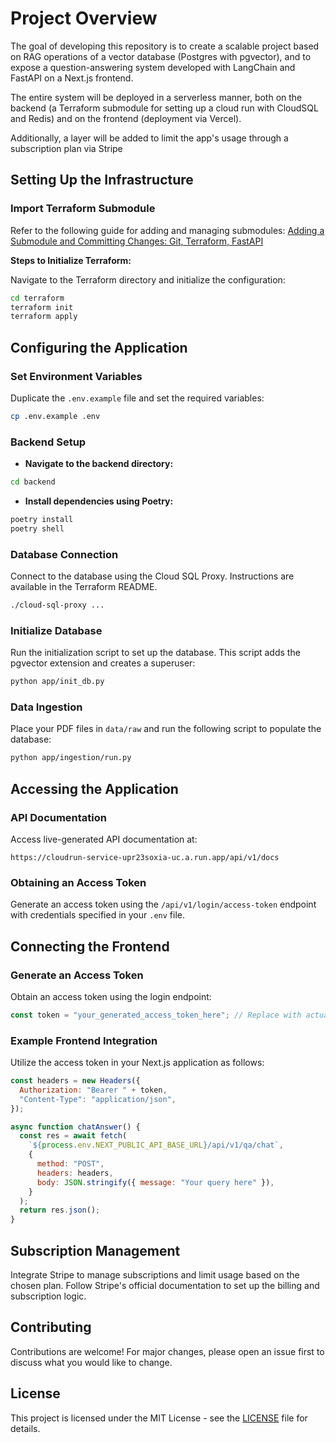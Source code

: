 # Project Overview

The goal of developing this repository is to create a scalable project based on RAG operations of a vector database (Postgres with pgvector), and to expose a question-answering system developed with LangChain and FastAPI on a Next.js frontend.

The entire system will be deployed in a serverless manner, both on the backend (a Terraform submodule for setting up a cloud run with CloudSQL and Redis) and on the frontend (deployment via Vercel).

Additionally, a layer will be added to limit the app's usage through a subscription plan via Stripe

## Setting Up the Infrastructure

### Import Terraform Submodule

Refer to the following guide for adding and managing submodules:
[Adding a Submodule and Committing Changes: Git, Terraform, FastAPI](https://medium.com/@saverio3107/adding-a-submodule-and-committing-changes-git-terraform-fastapi-6fe9cf7c9ba7?sk=595dafdaa36427a2d6efee8c08940ee9)

**Steps to Initialize Terraform:**

Navigate to the Terraform directory and initialize the configuration:

```bash
cd terraform
terraform init
terraform apply
```

## Configuring the Application

### Set Environment Variables

Duplicate the `.env.example` file and set the required variables:

```bash
cp .env.example .env
```

### Backend Setup

- **Navigate to the backend directory:**

```bash
cd backend
```

- **Install dependencies using Poetry:**

```bash
poetry install
poetry shell
```

### Database Connection

Connect to the database using the Cloud SQL Proxy. Instructions are available in the Terraform README.

```bash
./cloud-sql-proxy ...
```

### Initialize Database

Run the initialization script to set up the database. This script adds the pgvector extension and creates a superuser:

```bash
python app/init_db.py
```

### Data Ingestion

Place your PDF files in `data/raw` and run the following script to populate the database:

```bash
python app/ingestion/run.py
```

## Accessing the Application

### API Documentation

Access live-generated API documentation at:

```
https://cloudrun-service-upr23soxia-uc.a.run.app/api/v1/docs
```

### Obtaining an Access Token

Generate an access token using the `/api/v1/login/access-token` endpoint with credentials specified in your `.env` file.

## Connecting the Frontend

### Generate an Access Token

Obtain an access token using the login endpoint:

```javascript
const token = "your_generated_access_token_here"; // Replace with actual token
```

### Example Frontend Integration

Utilize the access token in your Next.js application as follows:

```javascript
const headers = new Headers({
  Authorization: "Bearer " + token,
  "Content-Type": "application/json",
});

async function chatAnswer() {
  const res = await fetch(
    `${process.env.NEXT_PUBLIC_API_BASE_URL}/api/v1/qa/chat`,
    {
      method: "POST",
      headers: headers,
      body: JSON.stringify({ message: "Your query here" }),
    }
  );
  return res.json();
}
```

## Subscription Management

Integrate Stripe to manage subscriptions and limit usage based on the chosen plan. Follow Stripe's official documentation to set up the billing and subscription logic.

## Contributing

Contributions are welcome! For major changes, please open an issue first to discuss what you would like to change.

## License

This project is licensed under the MIT License - see the [LICENSE](LICENSE) file for details.
